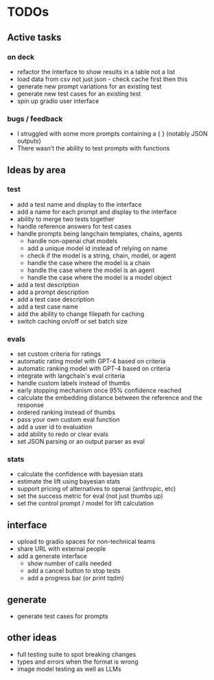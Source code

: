 # TODOs

## Active tasks

### on deck
- refactor the interface to show results in a table not a list
- load data from csv not just json - check cache first then this
- generate new prompt variations for an existing test
- generate new test cases for an existing test
- spin up gradio user interface

### bugs / feedback
- I struggled with some more prompts containing a { } (notably JSON outputs)
- There wasn’t the ability to test prompts with functions

## Ideas by area

### test
- add a test name and display to the interface
- add a name for each prompt and display to the interface
- ability to merge two tests together
- handle reference answers for test cases
- handle prompts being langchain templates, chains, agents
    - handle non-openai chat models
    - add a unique model id instead of relying on name
    - check if the model is a string, chain, model, or agent
    - handle the case where the model is a chain
    - handle the case where the model is an agent
    - handle the case where the model is a model object
- add a test description
- add a prompt description
- add a test case description
- add a test case name
- add the ability to change filepath for caching
- switch caching on/off or set batch size

### evals
- set custom criteria for ratings
- automatic rating model with GPT-4 based on criteria
- automatic ranking model with GPT-4 based on criteria
- integrate with langchain's eval criteria
- handle custom labels instead of thumbs
- early stopping mechanism once 95% confidence reached
- calculate the embedding distance between the reference and the response
- ordered ranking instead of thumbs
- pass your own custom eval function
- add a user id to evaluation
- add ability to redo or clear evals
- set JSON parsing or an output parser as eval

### stats
- calculate the confidence with bayesian stats
- estimate the lift using bayesian stats
- support pricing of alternatives to openai (anthropic, etc)
- set the success metric for eval (not just thumbs up)
- set the control prompt / model for lift calculation

## interface
- upload to gradio spaces for non-technical teams
- share URL with external people
- add a generate interface
    - show number of calls needed
    - add a cancel button to stop tests
    - add a progress bar (or print tqdm)

## generate
- generate test cases for prompts

## other ideas
- full testing suite to spot breaking changes
- types and errors when the format is wrong
- image model testing as well as LLMs

